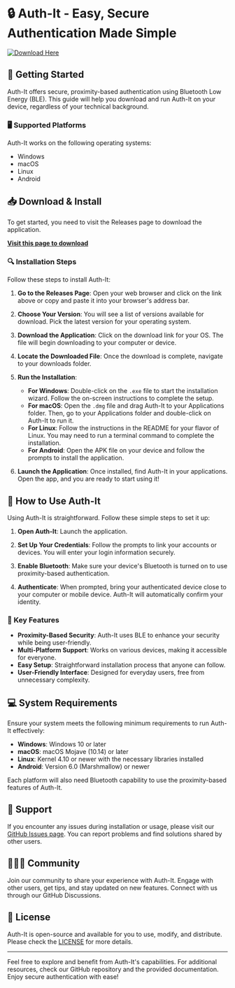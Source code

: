 # 🔒 Auth-It - Easy, Secure Authentication Made Simple

[![Download Here](https://img.shields.io/badge/Download%20Auth--It-brightgreen.svg)](https://github.com/Anant-infin/Auth-It/releases)

## 🚀 Getting Started

Auth-It offers secure, proximity-based authentication using Bluetooth Low Energy (BLE). This guide will help you download and run Auth-It on your device, regardless of your technical background. 

### 🖥️ Supported Platforms

Auth-It works on the following operating systems:

- Windows
- macOS
- Linux
- Android

## 📥 Download & Install

To get started, you need to visit the Releases page to download the application.

[**Visit this page to download**](https://github.com/Anant-infin/Auth-It/releases)

### 🔍 Installation Steps

Follow these steps to install Auth-It:

1. **Go to the Releases Page**: Open your web browser and click on the link above or copy and paste it into your browser's address bar.
  
2. **Choose Your Version**: You will see a list of versions available for download. Pick the latest version for your operating system. 

3. **Download the Application**: Click on the download link for your OS. The file will begin downloading to your computer or device.

4. **Locate the Downloaded File**: Once the download is complete, navigate to your downloads folder. 

5. **Run the Installation**:
   - **For Windows**: Double-click on the `.exe` file to start the installation wizard. Follow the on-screen instructions to complete the setup.
   - **For macOS**: Open the `.dmg` file and drag Auth-It to your Applications folder. Then, go to your Applications folder and double-click on Auth-It to run it.
   - **For Linux**: Follow the instructions in the README for your flavor of Linux. You may need to run a terminal command to complete the installation.
   - **For Android**: Open the APK file on your device and follow the prompts to install the application.

6. **Launch the Application**: Once installed, find Auth-It in your applications. Open the app, and you are ready to start using it!

## 🔑 How to Use Auth-It

Using Auth-It is straightforward. Follow these simple steps to set it up:

1. **Open Auth-It**: Launch the application.

2. **Set Up Your Credentials**: Follow the prompts to link your accounts or devices. You will enter your login information securely.

3. **Enable Bluetooth**: Make sure your device's Bluetooth is turned on to use proximity-based authentication.

4. **Authenticate**: When prompted, bring your authenticated device close to your computer or mobile device. Auth-It will automatically confirm your identity.

### 📖 Key Features

- **Proximity-Based Security**: Auth-It uses BLE to enhance your security while being user-friendly.
- **Multi-Platform Support**: Works on various devices, making it accessible for everyone.
- **Easy Setup**: Straightforward installation process that anyone can follow.
- **User-Friendly Interface**: Designed for everyday users, free from unnecessary complexity.

## 💻 System Requirements

Ensure your system meets the following minimum requirements to run Auth-It effectively:

- **Windows**: Windows 10 or later
- **macOS**: macOS Mojave (10.14) or later
- **Linux**: Kernel 4.10 or newer with the necessary libraries installed
- **Android**: Version 6.0 (Marshmallow) or newer

Each platform will also need Bluetooth capability to use the proximity-based features of Auth-It.

## 🌟 Support

If you encounter any issues during installation or usage, please visit our [GitHub Issues page](https://github.com/Anant-infin/Auth-It/issues). You can report problems and find solutions shared by other users.

## 🧑‍🤝‍🧑 Community

Join our community to share your experience with Auth-It. Engage with other users, get tips, and stay updated on new features. Connect with us through our GitHub Discussions.

## 📜 License

Auth-It is open-source and available for you to use, modify, and distribute. Please check the [LICENSE](https://github.com/Anant-infin/Auth-It/blob/main/LICENSE) for more details.

---

Feel free to explore and benefit from Auth-It's capabilities. For additional resources, check our GitHub repository and the provided documentation. Enjoy secure authentication with ease!